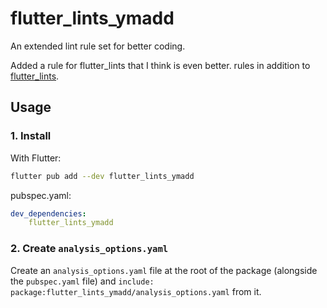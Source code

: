 # flutter_lints_ymadd

An extended lint rule set for better coding.

Added a rule for flutter_lints that I think is even better.
rules in addition to [flutter_lints](https://pub.dev/packages/flutter_lints).
## Usage

### 1. Install

With Flutter:
```bash
flutter pub add --dev flutter_lints_ymadd
```

pubspec.yaml:
```yaml
dev_dependencies:
    flutter_lints_ymadd
```

### 2. Create `analysis_options.yaml`
Create an `analysis_options.yaml` file at the root of the package (alongside the `pubspec.yaml` file) 
and `include: package:flutter_lints_ymadd/analysis_options.yaml` from it.
